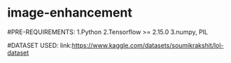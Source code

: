# image-enhancement


#PRE-REQUIREMENTS:
1.Python
2.Tensorflow >= 2.15.0
3.numpy, PIL


#DATASET USED:
link:https://www.kaggle.com/datasets/soumikrakshit/lol-dataset


